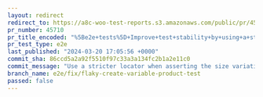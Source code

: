 ```yaml
---
layout: redirect
redirect_to: https://a8c-woo-test-reports.s3.amazonaws.com/public/pr/45710/e2e/index.html
pr_number: 45710
pr_title_encoded: "%5Be2e+tests%5D+Improve+test+stability+by+using+a+stricter+locator+when+checking+product+variation"
pr_test_type: e2e
last_published: "2024-03-20 17:05:56 +0000"
commit_sha: 86ccd5a2a92f5510f97c33a3a134fc2b1a2e11c0
commit_message: "Use a stricter locator when asserting the size variation"
branch_name: e2e/fix/flaky-create-variable-product-test
passed: false
---
```

